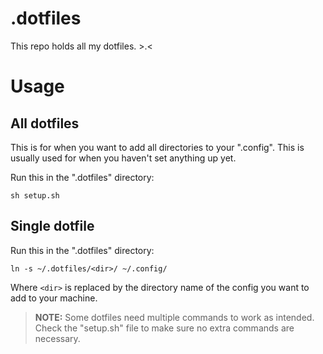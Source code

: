 # .dotfiles

This repo holds all my dotfiles. >.<

# Usage

## All dotfiles

This is for when you want to add all directories to your ".config". This is
usually used for when you haven't set anything up yet.

Run this in the ".dotfiles" directory:

`sh setup.sh`

## Single dotfile

Run this in the ".dotfiles" directory:

`ln -s ~/.dotfiles/<dir>/ ~/.config/`

Where `<dir>` is replaced by the directory name of the config you want to add to
your machine.

>**NOTE:** Some dotfiles need multiple commands to work as intended. Check the
"setup.sh" file to make sure no extra commands are necessary.
